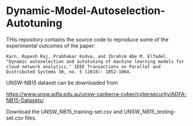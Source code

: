 # Dynamic-Model-Autoselection-Autotuning

THis repository contains the source code to reproduce some of the experimental outcomes of the paper:

`Karn, Rupesh Raj, Prabhakar Kudva, and Ibrahim Abe M. Elfadel. "Dynamic autoselection and autotuning of machine learning models for cloud network analytics." IEEE Transactions on Parallel and Distributed Systems 30, no. 5 (2018): 1052-1064.`

UNSW-NB15 dataset can be downloaded from 

  https://www.unsw.adfa.edu.au/unsw-canberra-cyber/cybersecurity/ADFA-NB15-Datasets/
  
Download the  UNSW_NB15_training-set.csv and  UNSW_NB15_testing-set.csv files. 
